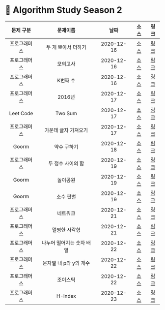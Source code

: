 # 📌 Algorithm Study Season 2

|  문제 구분   |         문제이름          |    날짜    |                                  소스                                  |                               링크                               |
| :----------: | :-----------------------: | :--------: | :--------------------------------------------------------------------: | :--------------------------------------------------------------: |
| 프로그래머스 |    두 개 뽀아서 더하기    | 2020-12-16 | [소스](../../SwiftAlgorithm/SwiftAlgorithm/Programmers/PG-68644.swift) | [링크](https://programmers.co.kr/learn/courses/30/lessons/68644) |
| 프로그래머스 |         모의고사          | 2020-12-16 | [소스](../../SwiftAlgorithm/SwiftAlgorithm/Programmers/PG-42840.swift) | [링크](https://programmers.co.kr/learn/courses/30/lessons/42840) |
| 프로그래머스 |         K번째 수          | 2020-12-16 | [소스](../../SwiftAlgorithm/SwiftAlgorithm/Programmers/PG-42748.swift) | [링크](https://programmers.co.kr/learn/courses/30/lessons/42748) |
| 프로그래머스 |          2016년           | 2020-12-17 | [소스](../../SwiftAlgorithm/SwiftAlgorithm/Programmers/PG-12901.swift) | [링크](https://programmers.co.kr/learn/courses/30/lessons/12901) |
|  Leet Code   |          Two Sum          | 2020-12-17 |     [소스](../../SwiftAlgorithm/SwiftAlgorithm/Leet/Two-Sum.swift)     | [링크](https://programmers.co.kr/learn/courses/30/lessons/12901) |
| 프로그래머스 |   가운데 글자 가져오기    | 2020-12-17 | [소스](../../SwiftAlgorithm/SwiftAlgorithm/Programmers/PG-12903.swift) | [링크](https://programmers.co.kr/learn/courses/30/lessons/12903) |
|    Goorm     |        약수 구하기        | 2020-12-18 |   [소스](../../SwiftAlgorithm/SwiftAlgorithm/Goorm/약수구하기.swift)   |   [링크](https://level.goorm.io/exam/43255/약수-구하기/quiz/1)   |
| 프로그래머스 |     두 정수 사이의 합     | 2020-12-19 | [소스](../../SwiftAlgorithm/SwiftAlgorithm/Programmers/PG-12912.swift) | [링크](https://programmers.co.kr/learn/courses/30/lessons/12912) |
|    Goorm     |         놀이공원          | 2020-12-19 |    [소스](../../SwiftAlgorithm/SwiftAlgorithm/Goorm/놀이공원.swift)    |    [링크](https://level.goorm.io/exam/88520/놀이공원/quiz/1)     |
|    Goorm     |         소수 판별         | 2020-12-19 |    [소스](../../SwiftAlgorithm/SwiftAlgorithm/Goorm/소수판별.swift)    |    [링크](https://level.goorm.io/exam/43238/소수-판별/quiz/1)    |
| 프로그래머스 |         네트워크          | 2020-12-21 | [소스](../../SwiftAlgorithm/SwiftAlgorithm/Programmers/PG-43162.swift) | [링크](https://programmers.co.kr/learn/courses/30/lessons/43162) |
| 프로그래머스 |       멀쩡한 사각형       | 2020-12-21 | [소스](../../SwiftAlgorithm/SwiftAlgorithm/Programmers/PG-62048.swift) | [링크](https://programmers.co.kr/learn/courses/30/lessons/62048) |
| 프로그래머스 | 나누어 떨어지는 숫자 배열 | 2020-12-22 | [소스](../../SwiftAlgorithm/SwiftAlgorithm/Programmers/PG-12910.swift) | [링크](https://programmers.co.kr/learn/courses/30/lessons/12910) |
| 프로그래머스 |  문자열 내 p와 y의 개수   | 2020-12-22 | [소스](../../SwiftAlgorithm/SwiftAlgorithm/Programmers/PG-12916.swift) | [링크](https://programmers.co.kr/learn/courses/30/lessons/12916) |
| 프로그래머스 |         조이스틱          | 2020-12-22 | [소스](../../SwiftAlgorithm/SwiftAlgorithm/Programmers/PG-42860.swift) | [링크](https://programmers.co.kr/learn/courses/30/lessons/42860) |
| 프로그래머스 |          H-Index          | 2020-12-23 | [소스](../../SwiftAlgorithm/SwiftAlgorithm/Programmers/PG-42747.swift) | [링크](https://programmers.co.kr/learn/courses/30/lessons/42747) |
